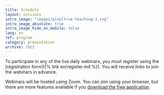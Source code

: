 ```yaml
---
title: Schedule
layout: sessions
intro_image: "images/pixeltrue-teaching-1.svg"
intro_image_absolute: true
intro_image_hide_on_mobile: false
lang: en
ref: program
category: presentation
archive: 2023
---
```


To participate in any of the live daily webinars, you must register using the [registration form]({% link en/register.md %}). You will receive links to join the webinars in advance.

<!-- Simultaneous translation will be available for every session.

-->


Webinars will be hosted using Zoom. You can join using your browser, but there are more features available if you [download the free application](https://www.google.com/url?sa=t&rct=j&q=&esrc=s&source=web&cd=&ved=2ahUKEwil--P_9tjzAhUqp3IEHfEjD2EQFnoECAkQAQ&url=https%3A%2F%2Fzoom.us%2Fdownload&usg=AOvVaw1uZvNGaEcOvlsZlLbjNZlX).

<!--

[Call-in details are also available]({% link en/call-in.md %}).

-->
